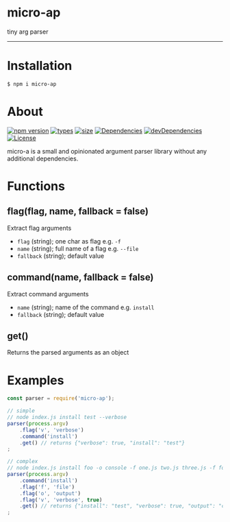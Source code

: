 <h1 align="left">micro-ap</h1>

tiny arg parser

***
# Installation

```bash
$ npm i micro-ap
```

# About
[![npm version][npm-src]][npm-href]
[![types][types-src]][types-href]
[![size][size-src]][size-href]
[![Dependencies][dep-src]][dep-href]
[![devDependencies][devDep-src]][devDep-href]
[![License][license-src]][license-href]

micro-a is a small and opinionated argument parser library without any additional dependencies.

# Functions
## flag(flag, name, fallback = false)
Extract flag arguments
* `flag` (string); one char as flag e.g. `-f`
* `name` (string); full name of a flag e.g. `--file`
* `fallback` (string); default value

## command(name, fallback = false)
Extract command arguments
* `name` (string); name of the command e.g. `install`
* `fallback` (string); default value

## get()
Returns the parsed arguments as an object

# Examples
```JavaScript
const parser = require('micro-ap');

// simple
// node index.js install test --verbose
parser(process.argv)
    .flag('v', 'verbose')
    .command('install')
    .get() // returns {"verbose": true, "install": "test"}
;

// complex
// node index.js install foo -o console -f one.js two.js three.js -f four.js
parser(process.argv)
    .command('install')
    .flag('f', 'file')
    .flag('o', 'output')
    .flag('v', 'verbose', true)
    .get() // returns {"install": "test", "verbose": true, "output": "console", "file": ["one.js", "two.js", "three.js", "four.js"]}
;
```

[npm-src]: https://badgen.net/npm/v/micro-ap
[npm-href]: https://www.npmjs.com/package/micro-ap
[size-src]: https://badgen.net/packagephobia/install/micro-ap
[size-href]: https://badgen.net/packagephobia/install/micro-ap
[types-src]: https://badgen.net/npm/types/micro-ap
[types-href]: https://badgen.net/npm/types/micro-ap
[dep-src]: https://badgen.net/david/dep/sovrin/micro-ap
[dep-href]: https://badgen.net/david/dep/sovrin/micro-ap
[devDep-src]: https://badgen.net/david/dev/sovrin/micro-ap
[devDep-href]: https://badgen.net/david/dev/sovrin/micro-ap
[license-src]: https://badgen.net/github/license/sovrin/micro-ap
[license-href]: LICENSE